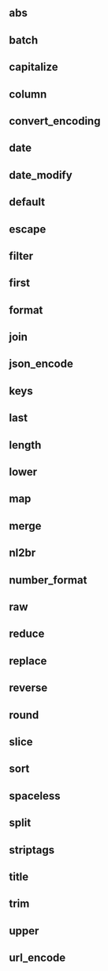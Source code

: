## abs

## batch

## capitalize

## column

## convert_encoding

## date

## date_modify

## default

## escape

## filter

## first

## format

## join

## json_encode

## keys

## last

## length

## lower

## map

## merge

## nl2br

## number_format

## raw

## reduce

## replace

## reverse

## round

## slice

## sort

## spaceless

## split

## striptags

## title

## trim

## upper

## url_encode
